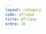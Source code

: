 ```yaml
---
layout: category
code: afrique
titre: Afrique
ordre: 20
---
```


<!-- Décommenter pour ajouter une description -->